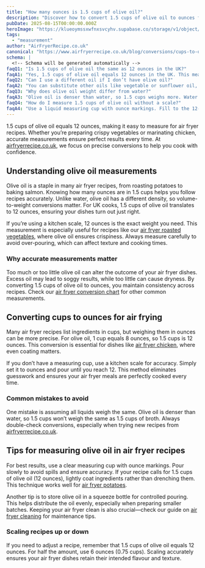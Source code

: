```yaml
---
title: "How many ounces is 1.5 cups of olive oil?"
description: "Discover how to convert 1.5 cups of olive oil to ounces for perfect air fryer recipes. Get accurate measurements in seconds!"
pubDate: 2025-08-15T00:00:00.000Z
heroImage: "https://klueoymssxwfnxsvcyhv.supabase.co/storage/v1/object/public/Shmucket/how-many-ounces-is-1-5-cups-of-olive-oil.webp"
tags:
  - "measurement"
author: "AirFryerRecipe.co.uk"
canonical: "https://www.airfryerrecipe.co.uk/blog/conversions/cups-to-ounces/how-many-ounces-is-1-5-cups-of-olive-oil"
schema: |
  <!-- Schema will be generated automatically -->
faqQ1: "Is 1.5 cups of olive oil the same as 12 ounces in the UK?"
faqA1: "Yes, 1.5 cups of olive oil equals 12 ounces in the UK. This measurement is standard for both cooking and baking. Always use a kitchen scale or marked measuring cup for accuracy in air fryer recipes."
faqQ2: "Can I use a different oil if I don’t have olive oil?"
faqA2: "You can substitute other oils like vegetable or sunflower oil, but the weight may vary slightly. For 1.5 cups (12 ounces) of olive oil, use the same volume of another oil, but check the recipe for best results."
faqQ3: "Why does olive oil weight differ from water?"
faqA3: "Olive oil is denser than water, so 1.5 cups weighs more. Water is 8 ounces per cup, while olive oil is approximately 8.5 ounces per cup. For air frying, stick to the 12-ounce measurement for accuracy."
faqQ4: "How do I measure 1.5 cups of olive oil without a scale?"
faqA4: "Use a liquid measuring cup with ounce markings. Fill to the 12-ounce line for 1.5 cups of olive oil. If your cup only shows cups, fill to 1.5 cups, ensuring it’s level for precision."
---
```

<p>1.5 cups of olive oil equals 12 ounces, making it easy to measure for air fryer recipes. Whether you’re preparing crispy vegetables or marinating chicken, accurate measurements ensure perfect results every time. At <a href=https://www.airfryerrecipe.co.uk>airfryerrecipe.co.uk</a>, we focus on precise conversions to help you cook with confidence.</p>  

<h2>Understanding olive oil measurements</h2>  
<p>Olive oil is a staple in many air fryer recipes, from roasting potatoes to baking salmon. Knowing how many ounces are in 1.5 cups helps you follow recipes accurately. Unlike water, olive oil has a different density, so volume-to-weight conversions matter. For UK cooks, 1.5 cups of olive oil translates to 12 ounces, ensuring your dishes turn out just right.</p>  

<p>If you’re using a kitchen scale, 12 ounces is the exact weight you need. This measurement is especially useful for recipes like our <a href=https://www.airfryerrecipe.co.uk/recipes>air fryer roasted vegetables</a>, where olive oil ensures crispiness. Always measure carefully to avoid over-pouring, which can affect texture and cooking times.</p>  

<h3>Why accurate measurements matter</h3>  
<p>Too much or too little olive oil can alter the outcome of your air fryer dishes. Excess oil may lead to soggy results, while too little can cause dryness. By converting 1.5 cups of olive oil to ounces, you maintain consistency across recipes. Check our <a href=https://www.airfryerrecipe.co.uk/air-fryer-conversion-chart>air fryer conversion chart</a> for other common measurements.</p>  

<h2>Converting cups to ounces for air frying</h2>  
<p>Many air fryer recipes list ingredients in cups, but weighing them in ounces can be more precise. For olive oil, 1 cup equals 8 ounces, so 1.5 cups is 12 ounces. This conversion is essential for dishes like <a href=https://www.airfryerrecipe.co.uk/recipe-category/chicken>air fryer chicken</a>, where even coating matters.</p>  

<p>If you don’t have a measuring cup, use a kitchen scale for accuracy. Simply set it to ounces and pour until you reach 12. This method eliminates guesswork and ensures your air fryer meals are perfectly cooked every time.</p>  

<h3>Common mistakes to avoid</h3>  
<p>One mistake is assuming all liquids weigh the same. Olive oil is denser than water, so 1.5 cups won’t weigh the same as 1.5 cups of broth. Always double-check conversions, especially when trying new recipes from <a href=https://www.airfryerrecipe.co.uk>airfryerrecipe.co.uk</a>.</p>  

<h2>Tips for measuring olive oil in air fryer recipes</h2>  
<p>For best results, use a clear measuring cup with ounce markings. Pour slowly to avoid spills and ensure accuracy. If your recipe calls for 1.5 cups of olive oil (12 ounces), lightly coat ingredients rather than drenching them. This technique works well for <a href=https://www.airfryerrecipe.co.uk/recipe-category/potatoes>air fryer potatoes</a>.</p>  

<p>Another tip is to store olive oil in a squeeze bottle for controlled pouring. This helps distribute the oil evenly, especially when preparing smaller batches. Keeping your air fryer clean is also crucial—check our guide on <a href=https://www.airfryerrecipe.co.uk/air-fryer-cleaner>air fryer cleaning</a> for maintenance tips.</p>  

<h3>Scaling recipes up or down</h3>  
<p>If you need to adjust a recipe, remember that 1.5 cups of olive oil equals 12 ounces. For half the amount, use 6 ounces (0.75 cups). Scaling accurately ensures your air fryer dishes retain their intended flavour and texture.</p>
